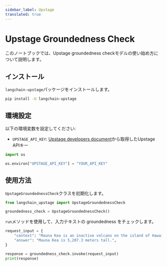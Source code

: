 ```yaml
---
sidebar_label: Upstage
translated: true
---
```


# Upstage Groundedness Check

このノートブックでは、Upstage groundedness checkモデルの使い始め方について説明します。

## インストール

`langchain-upstage`パッケージをインストールします。

```bash
pip install -U langchain-upstage
```

## 環境設定

以下の環境変数を設定してください:

- `UPSTAGE_API_KEY`: [Upstage developers document](https://developers.upstage.ai/docs/getting-started/quick-start)から取得したUpstage APIキー

```python
import os

os.environ["UPSTAGE_API_KEY"] = "YOUR_API_KEY"
```

## 使用方法

`UpstageGroundednessCheck`クラスを初期化します。

```python
from langchain_upstage import UpstageGroundednessCheck

groundedness_check = UpstageGroundednessCheck()
```

`run`メソッドを使用して、入力テキストの groundedness をチェックします。

```python
request_input = {
    "context": "Mauna Kea is an inactive volcano on the island of Hawai'i. Its peak is 4,207.3 m above sea level, making it the highest point in Hawaii and second-highest peak of an island on Earth.",
    "answer": "Mauna Kea is 5,207.3 meters tall.",
}

response = groundedness_check.invoke(request_input)
print(response)
```
